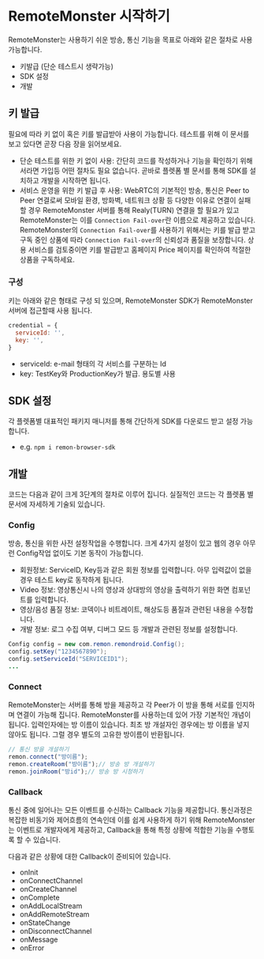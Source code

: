 # RemoteMonster 시작하기

RemoteMonster는 사용하기 쉬운 방송, 통신 기능을 목표로 아래와 같은 절차로 사용 가능합니다.

* 키발급 \(단순 테스트시 생략가능\)
* SDK 설정
* 개발

## 키 발급

필요에 따라 키 없이 혹은 키를 발급받아 사용이 가능합니다. 테스트를 위해 이 문서를 보고 있다면 곧장 다음 장을 읽어보세요.

* 단순 테스트를 위한 키 없이 사용: 간단히 코드를 작성하거나 기능을 확인하기 위해서라면 가입등 어떤 절차도 필요 없습니다. 곧바로 플렛폼 별 문서를 통해 SDK를 설치하고 개발을 시작하면 됩니다.
* 서비스 운영을 위한 키 발급 후 사용: WebRTC의 기본적인 방송, 통신은 Peer to Peer 연결로써 모바일 환경, 방화벽, 네트워크 상황 등 다양한 이유로 연결이 실패할 경우 RemoteMonster 서버를 통해 Realy\(TURN\) 연결을 할 필요가 있고 RemoteMonster는 이를 `Connection Fail-over`란 이름으로 제공하고 있습니다. RemoteMonster의 `Connection Fail-over`를 사용하기 위해서는 키를 발급 받고 구독 중인 상품에 따라 `Connection Fail-over`의 신뢰성과 품질을 보장합니다. 상용 서비스를 검토중이면 키를 발급받고 홈페이지 Price 페이지를 확인하여 적절한 상품을 구독하세요.

### 구성

키는 아래와 같은 형태로 구성 되 있으며, RemoteMonster SDK가 RemoteMonster 서버에 접근할때 사용 됩니다.

```javascript
credential = {
  serviceId: '',
  key: '',
}
```

* serviceId: e-mail 형태의 각 서비스를 구분하는 Id
* key: TestKey와 ProductionKey가 발급. 용도별 사용

## SDK 설정

각 플렛폼별 대표적인 패키지 매니저를 통해 간단하게 SDK를 다운로드 받고 설정 가능합니다.

* e.g. `npm i remon-browser-sdk`

## 개발

코드는 다음과 같이 크게 3단계의 절차로 이루어 집니다. 실질적인 코드는 각 플렛폼 별 문서에 자세하게 기술되 있습니다.

### Config

방송, 통신을 위한 사전 설정작업을 수행합니다. 크게 4가지 설정이 있고 웹의 경우 아무런 Config작업 없이도 기본 동작이 가능합니다.

* 회원정보: ServiceID, Key등과 같은 회원 정보를 입력합니다. 아무 입력값이 없을 경우 테스트 key로 동작하게 됩니다.
* Video 정보: 영상통신시 나의 영상과 상대방의 영상을 출력하기 위한 화면 컴포넌트를 입력합니다.
* 영상/음성 품질 정보: 코덱이나 비트레이트, 해상도등 품질과 관련된 내용을 수정합니다.
* 개발 정보: 로그 수집 여부, 디버그 모드 등 개발과 관련된 정보를 설정합니다.

```java
Config config = new com.remon.remondroid.Config();
config.setKey("1234567890");
config.setServiceId("SERVICEID1");
...
```

### Connect

RemoteMonster는 서버를 통해 방을 제공하고 각 Peer가 이 방을 통해 서로를 인지하며 연결이 가능해 집니다. RemoteMonster를 사용하는데 있어 가장 기본적인 개념이 됩니다. 입력인자에는 방 이름이 있습니다. 최초 방 개설자인 경우에는 방 이름을 넣지 않아도 됩니다. 그럴 경우 별도의 고유한 방이름이 반환됩니다.

```javascript
// 통신 방을 개설하기
remon.connect("방이름");
remon.createRoom("방이름");// 방송 방 개설하기
remon.joinRoom("방id");// 방송 방 시청하기
```

### Callback

통신 중에 일어나는 모든 이벤트를 수신하는 Callback 기능을 제공합니다. 통신과정은 복잡한 비동기와 제어흐름의 연속인데 이를 쉽게 사용하게 하기 위해 RemoteMonster는 이벤트로 개발자에게 제공하고, Callback을 통해 특정 상황에 적합한 기능을 수행토록 할 수 있습니다.

다음과 같은 상황에 대한 Callback이 준비되어 있습니다.

* onInit
* onConnectChannel
* onCreateChannel
* onComplete
* onAddLocalStream
* onAddRemoteStream
* onStateChange
* onDisconnectChannel
* onMessage
* onError

